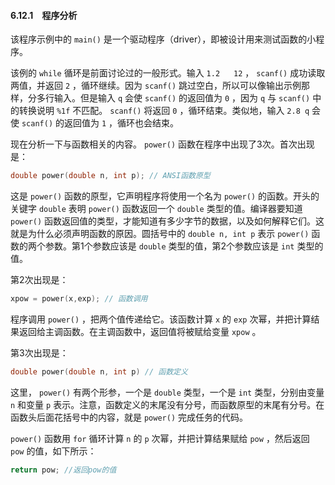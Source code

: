 #### 6.12.1　程序分析

该程序示例中的 `main()` 是一个驱动程序（driver），即被设计用来测试函数的小程序。

该例的 `while` 循环是前面讨论过的一般形式。输入 `1.2` 　 `12` ， `scanf()` 成功读取两值，并返回 `2` ，循环继续。因为 `scanf()` 跳过空白，所以可以像输出示例那样，分多行输入。但是输入 `q` 会使 `scanf()` 的返回值为 `0` ，因为 `q` 与 `scanf()` 中的转换说明 `%1f` 不匹配。 `scanf()` 将返回 `0` ，循环结束。类似地，输入 `2.8 q` 会使 `scanf()` 的返回值为 `1` ，循环也会结束。

现在分析一下与函数相关的内容。 `power()` 函数在程序中出现了3次。首次出现是：

```c
double power(double n, int p); // ANSI函数原型
```

这是 `power()` 函数的原型，它声明程序将使用一个名为 `power()` 的函数。开头的关键字 `double` 表明 `power()` 函数返回一个 `double` 类型的值。编译器要知道 `power()` 函数返回值的类型，才能知道有多少字节的数据，以及如何解释它们。这就是为什么必须声明函数的原因。圆括号中的 `double n, int p` 表示 `power()` 函数的两个参数。第1个参数应该是 `double` 类型的值，第2个参数应该是 `int` 类型的值。

第2次出现是：

```c
xpow = power(x,exp); // 函数调用
```

程序调用 `power()` ，把两个值传递给它。该函数计算 `x` 的 `exp` 次幂，并把计算结果返回给主调函数。在主调函数中，返回值将被赋给变量 `xpow` 。

第3次出现是：

```c
double power(double n, int p) // 函数定义
```

这里， `power()` 有两个形参，一个是 `double` 类型，一个是 `int` 类型，分别由变量 `n` 和变量 `p` 表示。注意，函数定义的末尾没有分号，而函数原型的末尾有分号。在函数头后面花括号中的内容，就是 `power()` 完成任务的代码。

`power()` 函数用 `for` 循环计算 `n` 的 `p` 次幂，并把计算结果赋给 `pow` ，然后返回 `pow` 的值，如下所示：

```c
return pow; //返回pow的值
```

